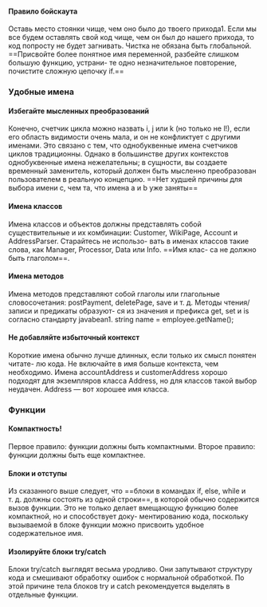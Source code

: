 #### Правило бойскаута
Оставь место стоянки чище, чем оно было до твоего прихода1.
Если мы все будем оставлять свой код чище, чем он был до нашего прихода, то
код попросту не будет загнивать. Чистка не обязана быть глобальной. ==Присвойте
более понятное имя переменной, разбейте слишком большую функцию, устрани-
те одно незначительное повторение, почистите сложную цепочку if.==

### Удобные имена

#### Избегайте мысленных преобразований
Конечно, счетчик цикла можно назвать i, j или k (но только не l!), если
его область видимости очень мала, и он не конфликтует с другими именами.
Это связано с тем, что однобуквенные имена счетчиков циклов традиционны.
Однако в большинстве других контекстов однобуквенные имена нежелательны;
в сущности, вы создаете временный заменитель, который должен быть мысленно
преобразован пользователем в реальную концепцию. ==Нет худшей причины для
выбора имени c, чем та, что имена a и b уже заняты==
#### Имена классов
Имена классов и объектов должны представлять собой существительные и их
комбинации: Customer, WikiPage, Account и AddressParser. Старайтесь не использо-
вать в именах классов такие слова, как Manager, Processor, Data или Info. ==Имя клас-
са не должно быть глаголом==.

#### Имена методов
Имена методов представляют собой глаголы или глагольные словосочетания:
postPayment, deletePage, save и т. д. Методы чтения/записи и предикаты образуют-
ся из значения и префикса get, set и is согласно стандарту javabean1.
string name = employee.getName();

#### Не добавляйте избыточный контекст
Короткие имена обычно лучше длинных, если только их смысл понятен читате-
лю кода. Не включайте в имя больше контекста, чем необходимо.
Имена accountAddress и customerAddress хорошо подходят для экземпляров класса
Address, но для классов такой выбор неудачен. Address — вот хорошее имя класса.

### Функции
#### Компактность!
Первое правило: функции должны быть компактными. 
Второе правило: функции должны быть еще компактнее.

#### Блоки и отступы
Из сказанного выше следует, что ==блоки в командах if, else, while и т. д. должны
состоять из одной строки==, в которой обычно содержится вызов функции. Это не
только делает вмещающую функцию более компактной, но и способствует доку-
ментированию кода, поскольку вызываемой в блоке функции можно присвоить
удобное содержательное имя.

#### Изолируйте блоки try/catch
Блоки try/catch выглядят весьма уродливо. Они запутывают структуру кода
и смешивают обработку ошибок с нормальной обработкой. По этой причине тела
блоков try и catch рекомендуется выделять в отдельные функции.
